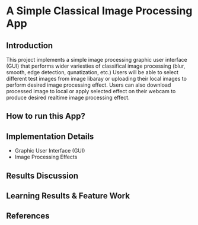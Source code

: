 # A Simple Classical Image Processing App

##  Introduction
This project implements a simple image processing graphic user interface (GUI) that performs wider variesties of classifical image processing (blur, smooth, edge detection, qunatization, etc.) Users will be able to select different test images from image libaray or uploading their local images to perform desired image processing effect. Users can also download processed image to local or apply selected effect on their webcam to produce desired realtime image processing effect.

## How to run this App?

## Implementation Details
- Graphic User Interface (GUI)
- Image Processing Effects

## Results Discussion

## Learning Results & Feature Work

## References
